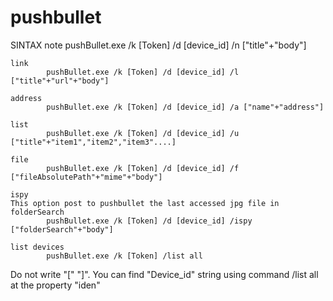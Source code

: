 pushbullet
==========

SINTAX
    note
            pushBullet.exe /k [Token] /d [device_id] /n ["title"+"body"]

    link
            pushBullet.exe /k [Token] /d [device_id] /l ["title"+"url"+"body"]

    address
            pushBullet.exe /k [Token] /d [device_id] /a ["name"+"address"]

    list
            pushBullet.exe /k [Token] /d [device_id] /u ["title"+"item1","item2","item3"....]

    file
            pushBullet.exe /k [Token] /d [device_id] /f ["fileAbsolutePath"+"mime"+"body"]

    ispy
    This option post to pushbullet the last accessed jpg file in folderSearch
            pushBullet.exe /k [Token] /d [device_id] /ispy ["folderSearch"+"body"]

    list devices
            pushBullet.exe /k [Token] /list all


Do not write "[" "]". You can find "Device_id" string using command /list all at the property "iden"
